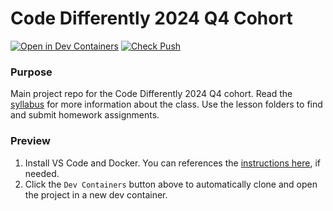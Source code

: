 # Code Differently 2024 Q4 Cohort

[![Open in Dev Containers](https://img.shields.io/static/v1?label=Dev%20Containers&message=Open&color=blue&logo=visualstudiocode)](https://vscode.dev/redirect?url=vscode://ms-vscode-remote.remote-containers/cloneInVolume?url=https://github.com/code-differently/code-differently-24-q4)
[![Check Push](https://github.com/code-differently/code-differently-24-q4/actions/workflows/check_push.yml/badge.svg)](https://github.com/code-differently/code-differently-24-q4/actions/workflows/check_push.yml)

### Purpose
Main project repo for the Code Differently 2024 Q4 cohort. Read the [syllabus](/syllabus/) for more information about the class. Use the lesson folders to find and submit homework assignments.

### Preview
1. Install VS Code and Docker. You can references the [instructions here][dev-container-instructions], if needed.
1. Click the `Dev Containers` button above to automatically clone and open the project in a new dev container.
   
[dev-container-instructions]: https://aka.ms/vscode-remote/containers/getting-started
